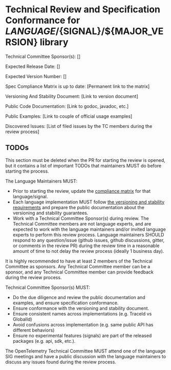 # Technical Review and Specification Conformance for ${LANGUAGE}/${SIGNAL}/${MAJOR_VERSION} library

Technical Committee Sponsor(s): []

Expected Release Date: []

Expected Version Number: []

Spec Compliance Matrix is up to date: [Permanent link to the matrix]

Versioning And Stability Document: [Link to version document]

Public Code Documentation: [Link to godoc, javadoc, etc.]

Public Examples: [Link to couple of official usage examples]

Discovered Issues: [List of filed issues by the TC members during the review process]

## TODOs

This section must be deleted when the PR for starting the review is opened,
but it contains a list of important TODOs that maintainers MUST do before starting the process.

The Language Maintainers MUST:

* Prior to starting the review, update the
  [compliance matrix](https://github.com/open-telemetry/opentelemetry-specification/blob/main/spec-compliance-matrix.md)
  for that language/signal.
* Each language implementation MUST follow
  [the versioning and stability requirements](https://github.com/open-telemetry/opentelemetry-specification/blob/main/specification/versioning-and-stability.md)
  and prepare the public documentation about the versioning and stability guarantees.
* Work with a Technical Committee Sponsor(s) during review. The Technical
  Committee members are not language experts, and are expected to work with the
  language maintainers and/or invited language experts to perform this review
  process. Language maintainers SHOULD respond to any question/issue
  (github issues, github discussions, gitter, or comments in the review PR)
  during the review time in a reasonable amount of time to not delay the review
  process (ideally 1 business day).

It is highly recommended to have at least 2 members of the Technical Committee
as sponsors. Any Technical Committee member can be a sponsor, and any Technical
Committee member can provide feedback during the review process.

Technical Committee Sponsor(s) MUST:

* Do the due diligence and review the public documentation and examples, and
  ensure specification conformance.
* Ensure conformance with the versioning and stability document.
* Ensure consistent names across implementations (e.g. TraceId vs GlobalId)
* Avoid confusions across implementation (e.g. same public API has different behaviors)
* Ensure no experimental features (signals) are part of the released packages (e.g. api, sdk, etc.).

The OpenTelemetry Technical Committee MUST attend one of the language SIG
meetings and have a public discussion with the language maintainers to discuss
any issues found during the review process.